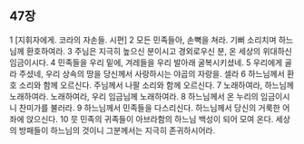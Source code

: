 ## 47장
1 [지휘자에게. 코라의 자손들. 시편]
2 모든 민족들아, 손뼉을 쳐라. 기뻐 소리치며 하느님께 환호하여라.
3 주님은 지극히 높으신 분이시고 경외로우신 분, 온 세상의 위대하신 임금이시다.
4 민족들을 우리 밑에, 겨레들을 우리 발아래 굴복시키셨네.
5 우리에게 골라 주셨네, 우리 상속의 땅을 당신께서 사랑하시는 야곱의 자랑을. 셀라
6 하느님께서 환호 소리와 함께 오르신다. 주님께서 나팔 소리와 함께 오르신다.
7 노래하여라, 하느님께 노래하여라. 노래하여라, 우리 임금님께 노래하여라.
8 하느님께서 온 누리의 임금이시니 찬미가를 불러라.
9 하느님께서 민족들을 다스리신다. 하느님께서 당신의 거룩한 어좌에 앉으신다.
10 뭇 민족의 귀족들이 아브라함의 하느님 백성이 되어 모여 온다. 세상의 방패들이 하느님의 것이니 그분께서는 지극히 존귀하시어라.
